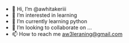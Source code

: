 - 👋 Hi, I’m @awhitakeriii
- 👀 I’m interested in learning
- 🌱 I’m currently learning python
- 💞️ I’m looking to collaborate on ...
- 📫 How to reach me aw3leraning@gmail.com

<!---
awhitakeriii/awhitakeriii is a ✨ special ✨ repository because its `README.md` (this file) appears on your GitHub profile.
You can click the Preview link to take a look at your changes.
--->
